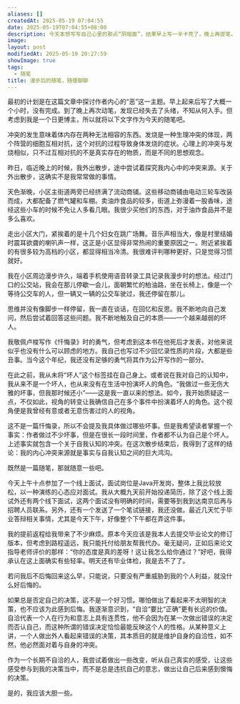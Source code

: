 ```yaml
---
aliases: []
createdAt: 2025-05-19 07:04:55
date: 2025-05-19T07:04:55+08:00
description: 今天本想写写自己心里的那点“阴暗面”，结果早上写一半卡壳了，晚上再提笔，完全跑偏。算了，随便唠几句吧。散步时突然意识到，自己以前可能是个“坏人”——不是大奸大恶，但确实干过些伤害别人的事，只是以前从不觉得。现在换个角度看，才发现问题。啧，自我认知真是个玄学。最近在找工作，面了个Java岗，心态挺放松，就当练手。毕业答辩的事搞得手忙脚乱，提前回校惹了麻烦，被导师骂“态度差”。但无所谓了，反正不后悔。越来越觉得，人活着得“自洽”——别老跟自己较劲。哪怕决定看起来蠢，只要是自己真心选的，就别事后懊恼。嗯，以后得更诚实点，想干嘛就干嘛。
image: 
layout: post
modifiedAt: 2025-05-19 20:27:59
showImage: true
tags:
  - 随笔
title: 漫步后的随笔，随便聊聊
---
```


最初的计划是在这篇文章中探讨作者内心的“恶”这一主题。早上起来后写了大概一个小时，没有完成。到了晚上再次动笔，发现已经失去了头绪，不知从何入手。但考虑到我是一个日更博主，所以就将以下文字作为今天的随笔吧。

冲突的发生意味着体内存在两种无法相容的东西。发烧是一种生理冲突的体现，两个阵营的细胞互相对抗，这个对抗的过程导致身体发烧的症状。心理上的冲突与发烧相似，只不过互相对抗的不是真实存在的物质，而是不同的思想观念。

昨日，临近晚上的时候，我外出散步，途中尝试着探究我内心中的冲突来源。关于外出散步，这确实不是我常常做的事情。

天色渐晚，小区主街道两旁已经挤满了流动商铺。这些移动商铺由电动三轮车改装而成，大都配备了燃气罐和车棚。卖油炸食品的较多，街道上弥漫着一股香味，途经这些小车的时候不免让人多看几眼。我很少买他们的东西，对于油炸食品并不是多么喜欢。

走出小区大门，紧挨着的是十几个妇女在跳广场舞。音乐声相当大，像是村里结婚时震耳欲聋的喇叭声一样，这正是小区显得非常热闹的重要原因之一。附近紧挨着的有很多较为高档的小区，都显得相当冷清。我很难评判哪种更好，只是觉得习惯就好。

我在小区周边漫步许久，端着手机使用语音转录工具记录我漫步时的想法。经过门口的公交站，我会在那儿停歇一会儿，面朝繁忙的柏油路，坐在长椅上，像是一个等待公交车的人，但一辆又一辆的公交车驶过，我还停留在那儿。

思维并没有像脚步一样停留，我一直在谈话，在回忆和反思。我不断地向自己发问，然后尝试着回答这些问题。我不断地触及自己的本质——一个越来越弱的坏人。

我敬佩卢梭写作《忏悔录》时的勇气，但考虑到这本书在他死后才发表，对他来说似乎也没有什么可以顾虑的地方。我自己也写过不少回忆录性质的片段，大都是些丑事。当今这个年纪，我还没有足够的勇气将其作为公开写作的一部分。

在此之前，我从未将“坏人”这个标签挂在自己身上。或者说在我对自己的认知中，我从来不是一个坏人，也从来没有在生活中扮演坏人的角色。“我做过一些无伤大雅的坏事，但我那时候还小”——这是我一直以来的想法。如今，我开始质疑这一点，不仅如此，视角的转变让我确信自己在多个事件中扮演着坏人的角色。这个视角便是我曾经有意或者无意伤害过的人的视角。

这不是一篇忏悔录，所以不会提及我具体做过哪些坏事。但是我希望读者掌握一个事实：作者做过不少坏事，但是在很长一段时间里，作者都不认为自己是个坏人。上述事实就包含一个关于自我认知的冲突。在这次散步结束后，我得到了这样的结论：我的内心冲突来源就是事实与自我认知之间的巨大鸿沟。

既然是一篇随笔，那就随意一些吧。

今天上午十点参加了一个线上面试，面试岗位是Java开发岗，整体上我比较放松，以一种演练的心态应对面试。我从大概九天前开始投递简历，除了这个线上面试外还有两个线下面试，这两个面试没有明确的时间，需要等到我到达南京后再与招聘人员联系。另外，还有一个发送了一个笔试链接，我还没做。最近几天忙于毕业答辩相关事情，尤其是今天下午，好像整个下午都在弄这件事。

我的提前返程给我带来了不少麻烦。原本今天应该是我本人去提交毕业论文的修订版本，但考虑到路程遥远，我只能托付给朋友帮我代办。毫无疑问，正如后来论文指导老师评价的那样：“你的态度是真的差呀！这让我怎么给你通过？”好吧，我得承认在这上面确实有些轻率。明天还有毕业体检，我是去不了了。

若问我后不后悔回来这么早，只能说，只要没有严重威胁到我的个人利益，就没什么好后悔的。

如果总是否定自己的决策，这不是一个好习惯。哪怕做出了看起来不太明智的决策，也不应该为此感到后悔。我逐渐意识到，“自洽”要比“正确”更有长远的价值。自洽代表一个人在行为和意志上具有连贯性，他不会因为在某一次做出错误的决定而否认自己，而这种所谓的错误决定恰恰最能反映这个人的性格。从某种意义上讲，一个人做出外人看起来错误的决策，其本质目的就是维护自身的自洽性，如不然，他必然面对着与自身的冲突。

作为一个长期不自洽的人，我尝试着做出一些改变，听从自己真实的感受，让这些感受参与到我的决策当中，而不是总是违抗自己的意志，做出让自己后来感到懊悔的决策。

是的，我应该大胆一些。
